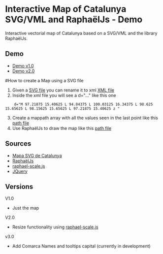 # Interactive Map of Catalunya SVG/VML and RaphaëlJs - Demo
Interactive vectorial map of Catalunya based on a SVG/VML and the library RaphaëlJs.

## Demo

- [Demo v1.0](http://demo.catalunyamedieval.es/map1)
- [Demo v2.0](http://demo.catalunyamedieval.es/map2)

#How to create a Map using a SVG file

1. Given a [SVG file](http://demo.catalunyamedieval.es/map1/src/Mapa_comarcal_de_Catalunya.svg) you can rename it to xml [XML file](http://demo.catalunyamedieval.es/map1/xml/Mapa_comarcal_de_Catalunya.svg.xml)
2. Inside the xml file you will see a d="..." like this one
```
	d="M 97.21875 15.40625 L 94.84375 L 100.03125 16.34375 L 98.625 15.65625 L 98.15625 15.65625 L 97.21875 15.40625 z "
```
3. Create a mappath array with all the values seen in the last point like this [path file](http://demo.catalunyamedieval.es/map1/js/catalunya-map-path.js)
4. Use RaphaëlJs to draw the map like this [path file](http://demo.catalunyamedieval.es/map1/js/catalunya-map-init.js)

## Sources
- [Mapa SVG de Catalunya](http://commons.wikimedia.org/wiki/File:Mapa_comarcal_de_Catalunya.svg)
- [RaphaëlJs](http://raphaeljs.com)
- [raphael-scale.js](http://www.shapevent.com/scaleraphael/)
- [JQuery](http://jquery.com/)

## Versions
V1.0 
- Just the map

V2.0
- Resize functionality using [raphael-scale.js](http://www.shapevent.com/scaleraphael/)

v3.0
- Add Comarca Names and tooltips capital (currently in development)
